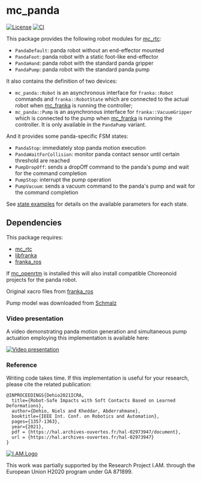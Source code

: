 mc_panda
========

[![License](https://img.shields.io/badge/License-BSD%202--Clause-green.svg)](https://opensource.org/licenses/BSD-2-Clause)
[![CI](https://github.com/jrl-umi3218/mc_panda/workflows/CI%20of%20mc_panda/badge.svg?branch=master)](https://github.com/jrl-umi3218/mc_panda/actions?query=workflow%3A%22CI+of+mc_panda%22)

This package provides the following robot modules for [mc_rtc]:
- `PandaDefault`: panda robot without an end-effector mounted
- `PandaFoot`: panda robot with a static foot-like end-effector
- `PandaHand`: panda robot with the standard panda gripper
- `PandaPump`: panda robot with the standard panda pump

It also contains the definition of two devices:
- `mc_panda::Robot` is an asynchronous interface for `franka::Robot` commands and `franka::RobotState` which are connected to the actual robot when [mc_franka] is running the controller;
- `mc_panda::Pump` is an asynchronous interface for `franka::VacuumGripper` which is connected to the pump when [mc_franka] is running the controller. It is only available in the `PandaPump` variant.

And it provides some panda-specific FSM states:
- `PandaStop`: immediately stop panda motion execution
- `PandaWaitForCollision`: monitor panda contact sensor until certain threshold are reached
- `PumpDropOff`: sends a dropOff command to the panda's pump and wait for the command completion
- `PumpStop`: interrupt the pump operation
- `PumpVacuum`: sends a vacuum command to the panda's pump and wait for the command completion

See [state examples](src/states/examples.yaml) for details on the available parameters for each state.

Dependencies
------------

This package requires:
- [mc_rtc]
- [libfranka](https://github.com/frankaemika/libfranka)
- [franka_ros]

If [mc_openrtm](https://github.com/jrl-umi3218/mc_openrtm) is installed this will also install compatible Choreonoid projects for the panda robot.

Original xacro files from [franka_ros]

Pump model was downloaded from [Schmalz](https://www.schmalz.com/en/10.03.01.00314)


### Video presentation

A video demonstrating panda motion generation and simultaneous pump actuation employing this implementation is available here:

[![Video presentation](https://img.youtube.com/vi/juynq6x9JJ8/0.jpg)](https://youtu.be/juynq6x9JJ8 "Safe Impacts with Soft Contacts Based on Learned Deformations")

### Reference

Writing code takes time.
If this implementation is useful for your research, please cite the related publication:

```
@INPROCEEDINGS{Dehio2021ICRA,
  title={Robot-Safe Impacts with Soft Contacts Based on Learned Deformations}, 
  author={Dehio, Niels and Kheddar, Abderrahmane},
  booktitle={IEEE Int. Conf. on Robotics and Automation},
  pages={1357-1363},
  year={2021},
  pdf = {https://hal.archives-ouvertes.fr/hal-02973947/document},
  url = {https://hal.archives-ouvertes.fr/hal-02973947}
}
```

[![I.AM.Logo](https://i-am-project.eu/templates/yootheme/cache/iam_logo-horizontaal_XL-9e4a8a2a.png)](https://i-am-project.eu/index.php)

This work was partially supported by the Research Project I.AM. through the European Union H2020 program under GA 871899.

[mc_rtc]: https://github.com/jrl-umi3218/mc_rtc
[mc_franka]: https://github.com/jrl-umi3218/mc_franka
[franka_ros]: https://github.com/frankaemika/franka_ros
